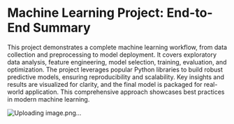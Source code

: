 # Machine Learning Project: End-to-End Summary

This project demonstrates a complete machine learning workflow, from data collection and preprocessing to model deployment. It covers exploratory data analysis, feature engineering, model selection, training, evaluation, and optimization. The project leverages popular Python libraries to build robust predictive models, ensuring reproducibility and scalability. Key insights and results are visualized for clarity, and the final model is packaged for real-world application. This comprehensive approach showcases best practices in modern machine learning.

![Uploading image.png…]()

